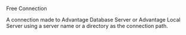 Free Connection




A connection made to Advantage Database Server or Advantage Local Server using a server name or a directory as the connection path.